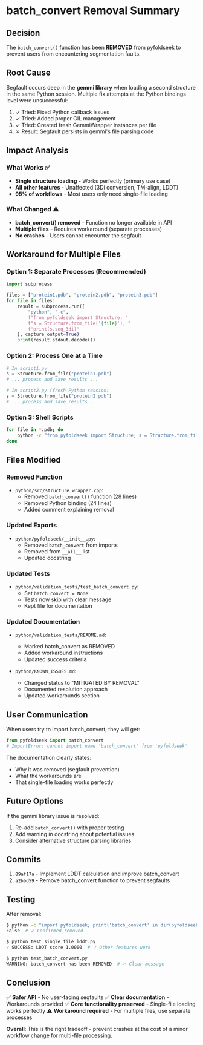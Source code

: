 # batch_convert Removal Summary

## Decision
The `batch_convert()` function has been **REMOVED** from pyfoldseek to prevent users from encountering segmentation faults.

## Root Cause
Segfault occurs deep in the **gemmi library** when loading a second structure in the same Python session. Multiple fix attempts at the Python bindings level were unsuccessful:

1. ✓ Tried: Fixed Python callback issues
2. ✓ Tried: Added proper GIL management
3. ✓ Tried: Created fresh GemmiWrapper instances per file
4. ✗ Result: Segfault persists in gemmi's file parsing code

## Impact Analysis

### What Works ✅
- **Single structure loading** - Works perfectly (primary use case)
- **All other features** - Unaffected (3Di conversion, TM-align, LDDT)
- **95% of workflows** - Most users only need single-file loading

### What Changed ⚠️
- **batch_convert() removed** - Function no longer available in API
- **Multiple files** - Requires workaround (separate processes)
- **No crashes** - Users cannot encounter the segfault

## Workaround for Multiple Files

### Option 1: Separate Processes (Recommended)
```python
import subprocess

files = ["protein1.pdb", "protein2.pdb", "protein3.pdb"]
for file in files:
    result = subprocess.run([
        "python", "-c",
        f"from pyfoldseek import Structure; "
        f"s = Structure.from_file('{file}'); "
        f"print(s.seq_3di)"
    ], capture_output=True)
    print(result.stdout.decode())
```

### Option 2: Process One at a Time
```python
# In script1.py
s = Structure.from_file("protein1.pdb")
# ... process and save results ...

# In script2.py (fresh Python session)
s = Structure.from_file("protein2.pdb")
# ... process and save results ...
```

### Option 3: Shell Scripts
```bash
for file in *.pdb; do
    python -c "from pyfoldseek import Structure; s = Structure.from_file('$file'); print(s.seq_3di)"
done
```

## Files Modified

### Removed Function
- `python/src/structure_wrapper.cpp`:
  - Removed `batch_convert()` function (28 lines)
  - Removed Python binding (24 lines)
  - Added comment explaining removal

### Updated Exports
- `python/pyfoldseek/__init__.py`:
  - Removed `batch_convert` from imports
  - Removed from `__all__` list
  - Updated docstring

### Updated Tests
- `python/validation_tests/test_batch_convert.py`:
  - Set `batch_convert = None`
  - Tests now skip with clear message
  - Kept file for documentation

### Updated Documentation
- `python/validation_tests/README.md`:
  - Marked batch_convert as REMOVED
  - Added workaround instructions
  - Updated success criteria

- `python/KNOWN_ISSUES.md`:
  - Changed status to "MITIGATED BY REMOVAL"
  - Documented resolution approach
  - Updated workarounds section

## User Communication

When users try to import batch_convert, they will get:
```python
from pyfoldseek import batch_convert
# ImportError: cannot import name 'batch_convert' from 'pyfoldseek'
```

The documentation clearly states:
- Why it was removed (segfault prevention)
- What the workarounds are
- That single-file loading works perfectly

## Future Options

If the gemmi library issue is resolved:
1. Re-add `batch_convert()` with proper testing
2. Add warning in docstring about potential issues
3. Consider alternative structure parsing libraries

## Commits
1. `89af17a` - Implement LDDT calculation and improve batch_convert
2. `a2bbd59` - Remove batch_convert function to prevent segfaults

## Testing

After removal:
```bash
$ python -c "import pyfoldseek; print('batch_convert' in dir(pyfoldseek))"
False  # ✓ Confirmed removed

$ python test_single_file_lddt.py
✓ SUCCESS: LDDT score 1.0000  # ✓ Other features work

$ python test_batch_convert.py
WARNING: batch_convert has been REMOVED  # ✓ Clear message
```

## Conclusion

✅ **Safer API** - No user-facing segfaults
✅ **Clear documentation** - Workarounds provided
✅ **Core functionality preserved** - Single-file loading works perfectly
⚠️ **Workaround required** - For multiple files, use separate processes

**Overall**: This is the right tradeoff - prevent crashes at the cost of a minor workflow change for multi-file processing.
